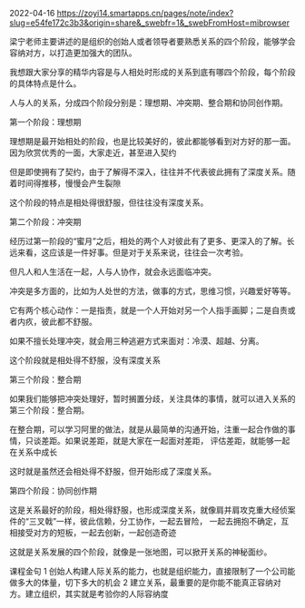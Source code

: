 
2022-04-16
https://zoyi14.smartapps.cn/pages/note/index?slug=e54fe172c3b3&origin=share&_swebfr=1&_swebFromHost=mibrowser

梁宁老师主要讲述的是组织的创始人或者领导者要熟悉关系的四个阶段，能够学会容纳对方，以打造更加强大的团队。

我想跟大家分享的精华内容是与人相处时形成的关系到底有哪四个阶段，每个阶段的具体特点是什么。


人与人的关系，分成四个阶段分别是：理想期、冲突期、整合期和协同创作期。

第一个阶段：理想期

理想期是最开始相处的阶段，也是比较美好的，彼此都能够看到对方好的那一面。因为欣赏优秀的一面，大家走近，甚至进入契约

但是即使拥有了契约，由于了解得不深入，往往并不代表彼此拥有了深度关系。随着时间得推移，慢慢会产生裂隙

这个阶段的特点是相处得很舒服，但往往没有深度关系。

第二个阶段：冲突期

经历过第一阶段的“蜜月”之后，相处的两个人对彼此有了更多、更深入的了解。长远来看，这应该是一件好事。但是对于关系来说，往往会一次考验。

但凡人和人生活在一起，人与人协作，就会永远面临冲突。

冲突是多方面的，比如为人处世的方法，做事的方式，思维习惯，兴趣爱好等等。

它有两个核心动作：一是指责，就是一个人开始对另一个人指手画脚；二是自责或者内疚，彼此都不舒服。

如果不擅长处理冲突，就会用三种逃避方式来面对：冷漠、超越、分离。

这个阶段就是相处得不舒服，没有深度关系


第三个阶段：整合期

如果我们能够把冲突处理好，暂时搁置分歧，关注具体的事情，就可以进入关系的第三个阶段：整合期。

在整合期，可以学习阿里的做法，就是从最简单的沟通开始，注重一起合作做的事情，只谈差距。如果说差距，就是大家在一起面对差距，
评估差距，就能够一起在关系中成长

这时就是虽然还会相处得不舒服，但开始形成了深度关系。

第四个阶段：协同创作期

这是关系最好的阶段，相处得舒服，也形成深度关系，就像肩并肩攻克重大经侦案件的“三叉戟”一样，彼此信赖，分工协作，一起去冒险，
一起去拥抱不确定，互相接受对方的短板，一起去创新，一起创造奇迹

这就是关系发展的四个阶段，就像是一张地图，可以掀开关系的神秘面纱。


课程金句
1 创始人构建人际关系的能力，也就是组织能力，直接限制了一个公司能做多大的体量，切下多大的机会
2 建立关系，最重要的是你能不能真正容纳对方。建立组织，其实就是考验你的人际容纳度